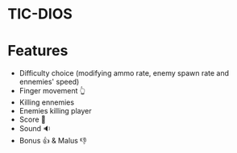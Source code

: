 # TIC-DIOS

# Features
 - Difficulty choice (modifying ammo rate, enemy spawn rate and ennemies' speed)
 - Finger movement 👆
 - Killing ennemies
 - Enemies killing player
 - Score 💯
 - Sound 🔉
 - Bonus 👍 & Malus 👎
